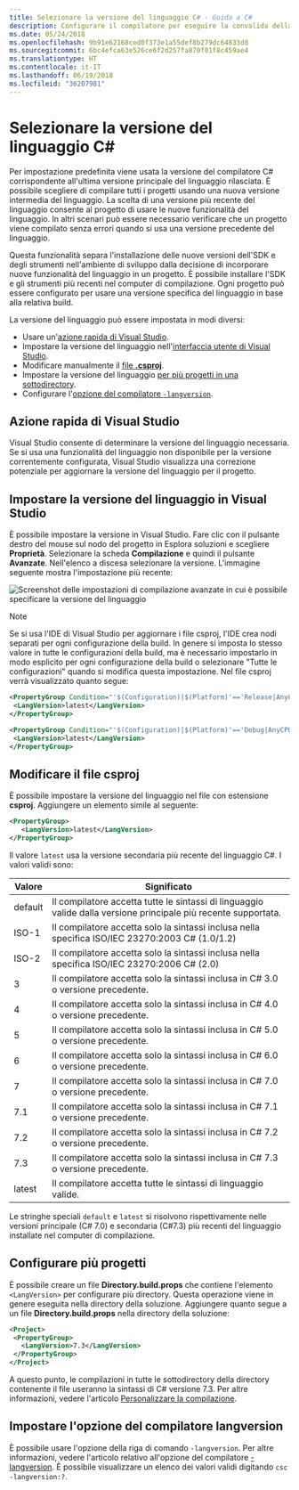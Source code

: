 ```yaml
---
title: Selezionare la versione del linguaggio C# - Guida a C#
description: Configurare il compilatore per eseguire la convalida della sintassi con una versione specifica del compilatore
ms.date: 05/24/2018
ms.openlocfilehash: 9b91e62168ced0f373e1a55def8b279dc64833d8
ms.sourcegitcommit: 6bc4efca63e526ce6f2d257fa870f01f8c459ae4
ms.translationtype: HT
ms.contentlocale: it-IT
ms.lasthandoff: 06/19/2018
ms.locfileid: "36207981"
---
```

# <a name="select-the-c-language-version"></a>Selezionare la versione del linguaggio C#

Per impostazione predefinita viene usata la versione del compilatore C# corrispondente all'ultima versione principale del linguaggio rilasciata. È possibile scegliere di compilare tutti i progetti usando una nuova versione intermedia del linguaggio. La scelta di una versione più recente del linguaggio consente al progetto di usare le nuove funzionalità del linguaggio. In altri scenari può essere necessario verificare che un progetto viene compilato senza errori quando si usa una versione precedente del linguaggio.

Questa funzionalità separa l'installazione delle nuove versioni dell'SDK e degli strumenti nell'ambiente di sviluppo dalla decisione di incorporare nuove funzionalità del linguaggio in un progetto. È possibile installare l'SDK e gli strumenti più recenti nel computer di compilazione. Ogni progetto può essere configurato per usare una versione specifica del linguaggio in base alla relativa build.

La versione del linguaggio può essere impostata in modi diversi:

- Usare un'[azione rapida di Visual Studio](#visual-studio-quick-action).
- Impostare la versione del linguaggio nell'[interfaccia utente di Visual Studio](#set-the-language-version-in-visual-studio).
- Modificare manualmente il [file **.csproj**](#edit-the-csproj-file).
- Impostare la versione del linguaggio [per più progetti in una sottodirectory](#configure-multiple-projects).
- Configurare l'[opzione del compilatore `-langversion`](#set-the-langversion-compiler-option).

## <a name="visual-studio-quick-action"></a>Azione rapida di Visual Studio

Visual Studio consente di determinare la versione del linguaggio necessaria. Se si usa una funzionalità del linguaggio non disponibile per la versione correntemente configurata, Visual Studio visualizza una correzione potenziale per aggiornare la versione del linguaggio per il progetto.

## <a name="set-the-language-version-in-visual-studio"></a>Impostare la versione del linguaggio in Visual Studio

È possibile impostare la versione in Visual Studio. Fare clic con il pulsante destro del mouse sul nodo del progetto in Esplora soluzioni e scegliere **Proprietà**. Selezionare la scheda **Compilazione** e quindi il pulsante **Avanzate**. Nell'elenco a discesa selezionare la versione. L'immagine seguente mostra l'impostazione più recente:

![Screenshot delle impostazioni di compilazione avanzate in cui è possibile specificare la versione del linguaggio](./media/configure-language-version/advanced-build-settings.png)

> [!NOTE]
> Se si usa l'IDE di Visual Studio per aggiornare i file csproj, l'IDE crea nodi separati per ogni configurazione della build. In genere si imposta lo stesso valore in tutte le configurazioni della build, ma è necessario impostarlo in modo esplicito per ogni configurazione della build o selezionare "Tutte le configurazioni" quando si modifica questa impostazione. Nel file csproj verrà visualizzato quanto segue:
>
>```xml
> <PropertyGroup Condition="'$(Configuration)|$(Platform)'=='Release|AnyCPU'">
>  <LangVersion>latest</LangVersion>
></PropertyGroup>
>
> <PropertyGroup Condition="'$(Configuration)|$(Platform)'=='Debug|AnyCPU'">
>  <LangVersion>latest</LangVersion>
> </PropertyGroup>
> ```
>

## <a name="edit-the-csproj-file"></a>Modificare il file csproj

È possibile impostare la versione del linguaggio nel file con estensione **csproj**. Aggiungere un elemento simile al seguente:

```xml
<PropertyGroup>
   <LangVersion>latest</LangVersion>
</PropertyGroup>
```

Il valore `latest` usa la versione secondaria più recente del linguaggio C#. I valori validi sono:

|Valore|Significato|
|------------|-------------|
|default|Il compilatore accetta tutte le sintassi di linguaggio valide dalla versione principale più recente supportata.|
|ISO-1|Il compilatore accetta solo la sintassi inclusa nella specifica ISO/IEC 23270:2003 C# (1.0/1.2) |
|ISO-2|Il compilatore accetta solo la sintassi inclusa nella specifica ISO/IEC 23270:2006 C# (2.0) |
|3|Il compilatore accetta solo la sintassi inclusa in C# 3.0 o versione precedente.|
|4|Il compilatore accetta solo la sintassi inclusa in C# 4.0 o versione precedente.|
|5|Il compilatore accetta solo la sintassi inclusa in C# 5.0 o versione precedente.|
|6|Il compilatore accetta solo la sintassi inclusa in C# 6.0 o versione precedente.|
|7|Il compilatore accetta solo la sintassi inclusa in C# 7.0 o versione precedente.|
|7.1|Il compilatore accetta solo la sintassi inclusa in C# 7.1 o versione precedente.|
|7.2|Il compilatore accetta solo la sintassi inclusa in C# 7.2 o versione precedente.|
|7.3|Il compilatore accetta solo la sintassi inclusa in C# 7.3 o versione precedente.|
|latest|Il compilatore accetta tutte le sintassi di linguaggio valide.|

Le stringhe speciali `default` e `latest` si risolvono rispettivamente nelle versioni principale (C# 7.0) e secondaria (C#7.3) più recenti del linguaggio installate nel computer di compilazione.

## <a name="configure-multiple-projects"></a>Configurare più progetti

È possibile creare un file **Directory.build.props** che contiene l'elemento `<LangVersion>` per configurare più directory. Questa operazione viene in genere eseguita nella directory della soluzione. Aggiungere quanto segue a un file **Directory.build.props** nella directory della soluzione:

```xml
<Project>
 <PropertyGroup>
   <LangVersion>7.3</LangVersion>
 </PropertyGroup>
</Project>
```

A questo punto, le compilazioni in tutte le sottodirectory della directory contenente il file useranno la sintassi di C# versione 7.3. Per altre informazioni, vedere l'articolo [Personalizzare la compilazione](/visualstudio/msbuild/customize-your-build).

## <a name="set-the-langversion-compiler-option"></a>Impostare l'opzione del compilatore langversion

È possibile usare l'opzione della riga di comando `-langversion`. Per altre informazioni, vedere l'articolo relativo all'opzione del compilatore [-langversion](../language-reference/compiler-options/langversion-compiler-option.md). È possibile visualizzare un elenco dei valori validi digitando `csc -langversion:?`.
